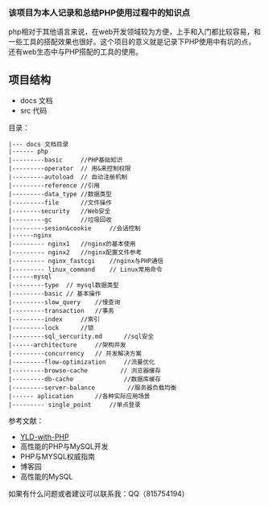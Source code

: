 ### 该项目为本人记录和总结PHP使用过程中的知识点

php相对于其他语言来说，在web开发领域较为方便，上手和入门都比较容易，和一些工具的搭配效果也很好。这个项目的意义就是记录下PHP使用中有坑的点，还有web生态中与PHP搭配的工具的使用。

## 项目结构
- docs 文档
- src 代码

目录：

    |--- docs 文档目录
    |------ php
    |---------basic     //PHP基础知识
    |---------operator  // 用&来控制权限
    |---------autoload  // 自动注册机制
    |---------reference //引用
    |---------data_type //数据类型
    |---------file      //文件操作
    |--------security   //Web安全
    |---------gc        //垃圾回收
    |---------sesion&cookie     //会话控制
    |------nginx    
    |--------- nginx1   //nginx的基本使用
    |--------- nginx2   //nginx配置文件参考
    |--------- nginx_fastcgi    //nginx与PHP通信
    |--------- linux_command    // Linux常用命令
    |------mysql
	|---------type	// mysql数据类型
    |---------basic // 基本操作 
    |---------slow_query    //慢查询
    |---------transaction   //事务
    |---------index     //索引
    |---------lock      //锁
    |---------sql_sercurity.md      //sql安全
    |------architecture     //架构并发
    |---------concurrency   // 并发解决方案
    |---------flow-optimization     //流量优化
    |---------browse-cache         // 浏览器缓存
    |---------db-cache              //数据库缓存
    |---------server-balance         //服务器负载均衡
    |------ aplication      //各种实际应用场景
    |--------- single_point     //单点登录
 
参考文献：
- [YLD-with-PHP](https://github.com/YuanLianDu/YLD-with-Php)
- 高性能的PHP与MySQL开发
- PHP与MYSQL权威指南
- 博客园
- 高性能的MySQL

如果有什么问题或者建议可以联系我：QQ（815754194）
    